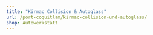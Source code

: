 ```yaml
---
title: "Kirmac Collision & Autoglass"
url: /port-coquitlam/kirmac-collision-und-autoglass/
shop: Autowerkstatt
---
```

